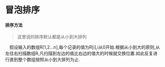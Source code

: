 # 冒泡排序

#### 排序方法

> 这里说的排序默认都是从小到大排列

&emsp;假设输入的数组R[1,2...n],每个记录的值为R[i],i从0开始.根据从小到大的原则,从左往右扫描数组R,凡扫描到左边的值比右边的值大的时候就交换位置.如此反复进行直到整个数组按照从小到大排列为止.
